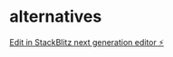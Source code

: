 # alternatives

[Edit in StackBlitz next generation editor ⚡️](https://stackblitz.com/~/github.com/bharatmabbu/alternatives)